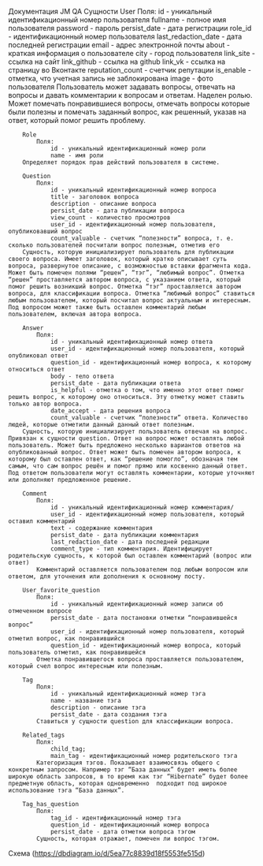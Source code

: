Документация JM QA
    Сущности
        User
            Поля:
                id - уникальный идентификационный номер пользователя
                fullname - полное имя пользователя
                password - пароль
                persist_date - дата регистрации
                role_id - идентификационный номер пользователя
                last_redaction_date - дата последней регистрации
                email - адрес электронной почты
                about - краткая информация о пользователе
                city - город пользователя
                link_site - ссылка на сайт
                link_github - ссылка на github
                link_vk - ссылка на страницу во Вконтакте
                reputation_count - счетчик репутации
                is_enable - отметка, что учетная запись не заблокирована
                image - фото пользователя
        Пользователь может задавать вопросы, отвечать на вопросы и давать комментарии к вопросам и ответам. Наделен ролью. Может помечать понравившиеся вопросы, отмечать вопросы которые были полезны и помечать заданный вопрос, как решенный, указав на ответ, который помог решить проблему.
        
        Role
            Поля:
                id - уникальный идентификационный номер роли
                name - имя роли
        Определяет порядок прав действий пользователя в системе.
    
        Question
            Поля:
                id - уникальный идентификационный номер вопроса
                title - заголовок вопроса
                description - описание вопроса
                persist_date - дата публикации вопроса
                view_count - количество просмотров
                user_id - идентификационный номер пользователя, опубликовавший вопрос
                count_valuable - счетчик “полезности” вопроса, т. е. сколько пользователей посчитали вопрос полезным, отметив его
        Сущность, которую инициализирует пользователь для публикации своего вопроса. Имеет заголовок, который кратко описывает суть вопроса, развернутое описание, с возможностью вставки фрагмента кода. Может быть помечен полями “решен”, “тэг”, “любимый вопрос”. Отметка “решен” проставляется автором вопроса, с указанием ответа, который помог решить возникший вопрос. Отметка “тэг” проставляется автором вопроса, для классификации вопроса. Отметка “любимый вопрос” ставиться любым пользователем, который посчитал вопрос актуальным и интересным. Под вопросом может также быть оставлен комментарий любым пользователем, включая автора вопроса.

        Answer
            Поля:
                id - уникальный идентификационный номер ответа
                user_id - идентификационный номер пользователя, который опубликовал ответ
                question_id - идентификационный номер вопроса, к которому относиться ответ
                body - тело ответа
                persist_date - дата публикации ответа
                is_helpful - отметка о том, что именно этот ответ помог решить вопрос, к которому оно относиться. Эту отметку может ставить только автор вопроса. 
                date_accept - дата решения вопроса
                count_valuable - счетчик “полезности” ответа. Количество людей, которые отметили данный данный ответ полезным.
        Сущность, которую инициализирует пользователь отвечая на вопрос. Привязан к сущности question. Ответ на вопрос может оставлять любой пользователь. Может быть предложено несколько вариантов ответов на опубликованный вопрос. Ответ может быть помечен автором вопроса, к которому был оставлен ответ, как “решение помогло”, обозначая тем самым, что сам вопрос решён и помог прямо или косвенно данный ответ. Под ответом пользователи могут оставлять комментарии, которые уточняют или дополняют предложенное решение.
        
        Comment
            Поля:
                id - уникальный идентификационный номер комментария/
                user_id - идентификационный номер пользователя, который оставил комментарий
                text - содержание комментария
                persist_date - дата публикации комментария
                last_redaction_date - дата последней редакции
                comment_type - тип комментария. Идентифицирует родительскую сущность, к которой был оставлен комментарий (вопрос или ответ)
            Комментарий оставляется пользователем под любым вопросом или ответом, для уточнения или дополнения к основному посту.

        User_favorite_question
            Поля:
                id - уникальный идентификационный номер записи об отмеченном вопросе
                persist_date - дата постановки отметки “понравившейся вопрос”
                user_id - идентификационный номер пользователя, который отметил вопрос, как понравившийся
                question_id - идентификационный номер вопроса, который пользователь отметил, как понравившейся
            Отметка понравившегося вопроса проставляется пользователем, который счел вопрос интересным или полезным.

        Tag
            Поля:
                id - уникальный идентификационный номер тэга
                name - название тэга
                description - описание тэга
                persist_date - дата создания тэга
            Ставиться у сущности question для классификации вопроса.

        Related_tags
            Поля:
                child_tag;
                main_tag - идентификационный номер родительского тэга
            Категоризация тэгов. Показывает взаимосвязь общего с конкретным запросом. Например тэг “База данных” будет иметь более широкую область запросов, в то время как тэг “Hibernate” будет более предметную область, которая одновременно  подходит под широкое использование тэга “База данных”.

        Tag_has_question
            Поля:
                tag_id - идентификационный номер тэга
                question_id - идентификационный номер вопроса
                persist_date - дата отметки вопроса тэгом
            Сущность, которая отражает, помечен ли вопрос тэгом.
Схема
(https://dbdiagram.io/d/5ea77c8839d18f5553fe515d)